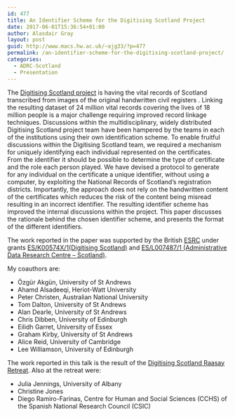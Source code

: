 ```yaml
---
id: 477
title: An Identifier Scheme for the Digitising Scotland Project
date: 2017-06-01T15:36:54+01:00
author: Alasdair Gray
layout: post
guid: http://www.macs.hw.ac.uk/~ajg33/?p=477
permalink: /an-identifier-scheme-for-the-digitising-scotland-project/
categories:
  - ADRC-Scotland
  - Presentation
---
```

The [Digitising Scotland project](http://www.lscs.ac.uk/projects/digitising-scotland/) is having the vital records of Scotland transcribed from images of the original handwritten civil registers . Linking the resulting dataset of 24 million vital records covering the lives of 18 million people is a major challenge requiring improved record linkage techniques. Discussions within the multidisciplinary, widely distributed Digitising Scotland project team have been hampered by the teams in each of the institutions using their own identification scheme. To enable fruitful discussions within the Digitising Scotland team, we required a mechanism for uniquely identifying each individual represented on the certificates. From the identifier it should be possible to determine the type of certificate and the role each person played. We have devised a protocol to generate for any individual on the certificate a unique identifier, without using a computer, by exploiting the National Records of Scotland&#8217;s registration districts. Importantly, the approach does not rely on the handwritten content of the certificates which reduces the risk of the content being misread resulting in an incorrect identifier. The resulting identifier scheme has improved the internal discussions within the project. This paper discusses the rationale behind the chosen identifier scheme, and presents the format of the different identifiers.



The work reported in the paper was supported by the British [ESRC](http://www.esrc.ac.uk/) under grants [ES/K00574X/1(Digitising Scotland)](http://www.esrc.ac.uk/research/our-research/digitising-scotland/) and [ES/L007487/1 (Administrative Data Research Centre &#8211; Scotland)](http://www.esrc.ac.uk/research/our-research/administrative-data-research-centre-scotland/).

My coauthors are:

  * Özgür Akgün, University of St Andrews
  * Ahamd Alsadeeqi, Heriot-Watt University
  * Peter Christen, Australian National University
  * Tom Dalton, University of St Andrews
  * Alan Dearle, University of St Andrews
  * Chris Dibben, University of Edinburgh
  * Eilidh Garret, University of Essex
  * Graham Kirby, University of St Andrews
  * Alice Reid, University of Cambridge
  * Lee Williamson, University of Edinburgh

The work reported in this talk is the result of the [Digitising Scotland Raasay Retreat](http://www.macs.hw.ac.uk/~ajg33/will-the-real-kevin-macleod-please-line-up/). Also at the retreat were:

  * Julia Jennings, University of Albany
  * Christine Jones
  * Diego Ramiro-Farinas, Centre for Human and Social Sciences (CCHS) of the Spanish National Research Council (CSIC)